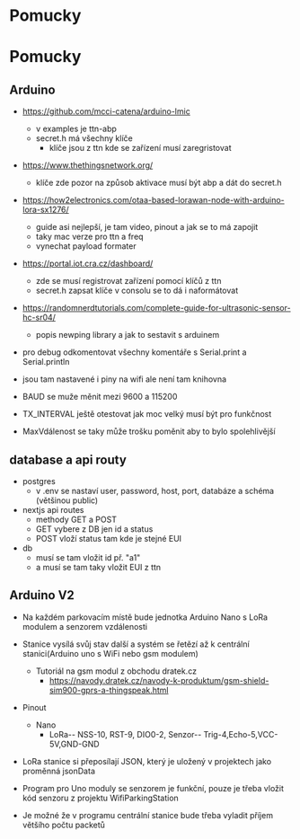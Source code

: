 # Pomucky

# Pomucky

## Arduino
- https://github.com/mcci-catena/arduino-lmic
  - v examples je ttn-abp
  - secret.h má všechny klíče
    - klíče jsou z ttn kde se zařízení musí zaregristovat

- https://www.thethingsnetwork.org/
  - klíče zde pozor na způsob aktivace musí být abp a dát do secret.h
- https://how2electronics.com/otaa-based-lorawan-node-with-arduino-lora-sx1276/
  - guide asi nejlepší, je tam video, pinout a jak se to má zapojit
  - taky mac verze pro ttn a freq
  - vynechat payload formater
- https://portal.iot.cra.cz/dashboard/
  - zde se musí registrovat zařízení pomocí klíčů z ttn
  - secret.h zapsat klíče v consolu se to dá i naformátovat

- https://randomnerdtutorials.com/complete-guide-for-ultrasonic-sensor-hc-sr04/
  - popis newping library a jak to sestavit s arduinem

- pro debug odkomentovat všechny komentáře s Serial.print a Serial.println
- jsou tam nastavené i piny na wifi ale není tam knihovna
- BAUD se muže měnit mezi 9600 a 115200
- TX_INTERVAL ještě otestovat jak moc velký musí být pro funkčnost
- MaxVdálenost se taky může trošku poměnit aby to bylo spolehlivější

## database a api routy
- postgres
  - v .env se nastaví user, password, host, port, databáze a schéma (většinou public)
- nextjs api routes
  - methody GET a POST
  - GET vybere z DB jen id a status
  - POST vloží status tam kde je stejné EUI
- db
  - musí se tam vložit id př. "a1"
  - a musí se tam taky vložit EUI z ttn

## Arduino V2
- Na každém parkovacím místě bude jednotka Arduino Nano s LoRa modulem a senzorem vzdálenosti
- Stanice vysílá svůj stav další a systém se řetězí až k centrální stanici(Arduino uno s WiFi nebo   gsm modulem)
  - Tutoriál na gsm modul z obchodu dratek.cz
    - https://navody.dratek.cz/navody-k-produktum/gsm-shield-sim900-gprs-a-thingspeak.html
- Pinout
  - Nano
    - LoRa-- NSS-10, RST-9, DIO0-2, Senzor-- Trig-4,Echo-5,VCC-5V,GND-GND
- LoRa stanice si přeposílají JSON, který je uložený v projektech jako proměnná jsonData

- Program pro Uno moduly se senzorem je funkční, pouze je třeba vložit kód senzoru z projektu WifiParkingStation
- Je možné že v programu centrální stanice bude třeba vyladit příjem většího počtu packetů
